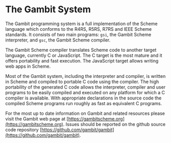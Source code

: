 # The Gambit System

The Gambit programming system is a full implementation of the Scheme language
which conforms to the R4RS, R5RS, R7RS and IEEE Scheme standards. It consists of
two main programs: `gsi`, the Gambit Scheme interpreter, and `gsc`, the Gambit
Scheme compiler.

The Gambit Scheme compiler translates Scheme code to another target language,
currently C or JavaScript. The C target is the most mature and it offers
portability and fast execution. The JavaScript target allows writing web apps in
Scheme.

Most of the Gambit system, including the interpreter and compiler, is written in
Scheme and compiled to portable C code using the compiler. The high portability
of the generated C code allows the interpreter, compiler and user programs to be
easily compiled and executed on any platform for which a C compiler is
available. With appropriate declarations in the source code the compiled Scheme
programs run roughly as fast as equivalent C programs.

For the most up to date information on Gambit and related resources please visit
the Gambit web page at [https://gambitscheme.org](https://gambitscheme.org).
Issues should be reported on the github source code repository
[https://github.com/gambit/gambit](https://github.com/gambit/gambit).
